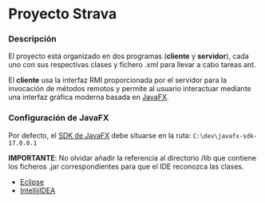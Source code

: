 # Proyecto Strava

### Descripción
El proyecto está organizado en dos programas (**cliente** y **servidor**), cada uno con sus respectivas clases y fichero .xml para llevar a cabo tareas ant.

El **cliente** usa la interfaz RMI proporcionada por el servidor para la invocación de métodos remotos y permite al usuario interactuar mediante una interfaz gráfica moderna basada en [JavaFX](https://openjfx.io/).

### Configuración de JavaFX
Por defecto, el [SDK de JavaFX](https://gluonhq.com/products/javafx/) debe situarse en la ruta: `C:\dev\javafx-sdk-17.0.0.1`

**IMPORTANTE**: No olvidar añadir la referencia al directorio /lib que contiene los ficheros .jar correspondientes para que el IDE reconozca las clases.
- [Eclipse](https://openjfx.io/openjfx-docs/#IDE-Eclipse)
- [IntellijIDEA](https://openjfx.io/openjfx-docs/#IDE-Intellij)
